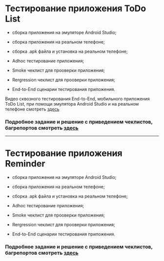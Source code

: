 #  Тестирование приложения ToDo List

* сборка приложения на эмуляторе Android Studio;

* сборка приложения на реальном телефоне;

* сборка .apk файла и установка на реальном телефоне;

* Adhoc тестирование приложения;

* Smoke чеклист для прооверки приложения;

* Rergression чеклист для прооверки приложения;

* End-to-End сценарии тестирования приложения.


Видео сквозного тестирования End-to-End, мобильного приложения ToDo List,
при помощи эмулятора Android Studio и на реальном телефоне смотреть [здесь](https://youtu.be/ukkNRwpZCKA) 



### Подробное задание и решение с приведением чеклистов, багрепортов смотреть [здесь](https://docs.google.com/spreadsheets/d/1CmX2fnix3lPucRwRDTssbr8hRdVLEkyv/edit?usp=sharing&ouid=114929245957469185341&rtpof=true&sd=true)

---
# Тестирование приложения Reminder

* сборка приложения на эмуляторе Android Studio;

* сборка приложения на реальном телефоне;

* сборка .apk файла и установка на реальном телефоне;

* Adhoc тестирование приложения;

* Smoke чеклист для прооверки приложения;

* Rergression чеклист для прооверки приложения;

* End-to-End сценарии тестирования приложения.

### Подробное задание и решение с приведением чеклистов, багрепортов смотреть [здесь](https://docs.google.com/spreadsheets/d/1-Ut1sO9j3XEX5l-pcXElcUEwaQcNA81n/edit?usp=sharing&ouid=114929245957469185341&rtpof=true&sd=true)
